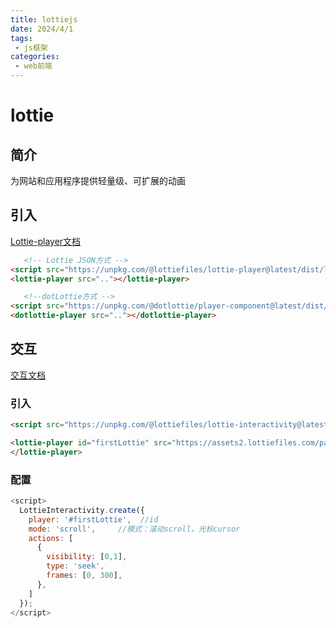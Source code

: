 ```yaml
---
title: lottiejs
date: 2024/4/1
tags:
 - js框架
categories:
 - web前端
---
```


# lottie

## 简介

为网站和应用程序提供轻量级、可扩展的动画

## 引入

[Lottie-player文档](https://docs.lottiefiles.com/lottie-player/)

```html
   <!-- Lottie JSON方式 -->
<script src="https://unpkg.com/@lottiefiles/lottie-player@latest/dist/lottie-player.js"></script>
<lottie-player src=".."></lottie-player>

   <!--dotLottie方式 -->
<script src="https://unpkg.com/@dotlottie/player-component@latest/dist/dotlottie-player.mjs" type="module"></script>
<dotlottie-player src=".."></dotlottie-player>
```

## 交互

[交互文档](https://lottiefiles.com/interactivity)

### 引入

```html
<script src="https://unpkg.com/@lottiefiles/lottie-interactivity@latest/dist/lottie-interactivity.min.js"></script>

<lottie-player id="firstLottie" src="https://assets2.lottiefiles.com/packages/lf20_i9mxcD.json" style="width:400px; height: 400px;">">
</lottie-player>
```

### 配置

```js
<script>
  LottieInteractivity.create({
    player: '#firstLottie',  //id
    mode: 'scroll',		//模式：滚动scroll，光标cursor
    actions: [
      {
        visibility: [0,1],
        type: 'seek',
        frames: [0, 300],
      },
    ]
  });
</script>
```
